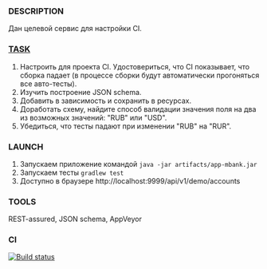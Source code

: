 ### DESCRIPTION
Дан целевой сервис для настройки CI.

### [TASK](https://github.com/netology-code/aqa-homeworks/tree/master/api-ci)
1. Настроить для проекта CI. Удостовериться, что CI показывает, что сборка
падает (в процессе сборки будут автоматически прогоняться все авто-тесты).
1. Изучить построение JSON schema.
1. Добавить в зависимость и сохранить в ресурсах.
1. Доработать схему, найдите способ валидации значения поля на два из возможных значений: "RUB" или "USD".  
1. Убедиться, что тесты падают при изменении "RUB" на "RUR".

### LAUNCH
1. Запускаем приложение командой ``java -jar artifacts/app-mbank.jar``
1. Запускаем тесты ``gradlew test``
1. Доступно в браузере http://localhost:9999/api/v1/demo/accounts

### TOOLS
REST-assured, JSON schema, AppVeyor

### CI

[![Build status](https://ci.appveyor.com/api/projects/status/thucbuk5gosnilf9?svg=true)](https://ci.appveyor.com/project/Kasparidi/api-ci)
